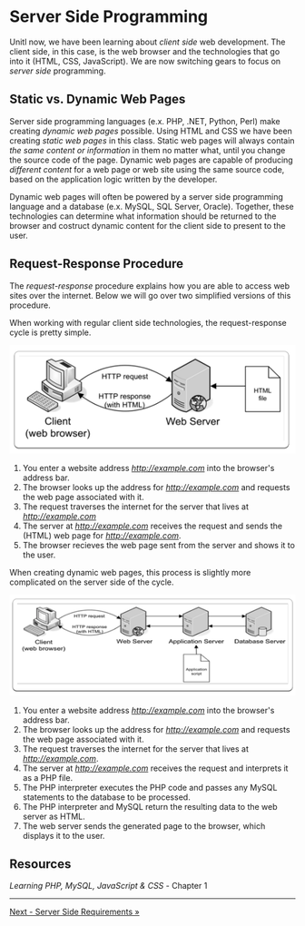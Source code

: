 # Server Side Programming
Unitl now, we have been learning about *client side* web development.  The client side, in this case, is the web browser and the technologies that go into it (HTML, CSS, JavaScript).  We are now switching gears to focus on *server side* programming.

## Static vs. Dynamic Web Pages
Server side programming languages (e.x. PHP, .NET, Python, Perl) make creating *dynamic web pages* possible.  Using HTML and CSS we have been creating *static web pages* in this class. Static web pages will always contain *the same content or information* in them no matter what, until you change the source code of the page.  Dynamic web pages are capable of producing *different content* for a web page or web site using the same source code, based on the application logic written by the developer.

Dynamic web pages will often be powered by a server side programming language and a database (e.x. MySQL, SQL Server, Oracle).  Together, these technologies can determine what information should be returned to the browser and costruct dynamic content for the client side to present to the user.

## Request-Response Procedure
The *request-response* procedure explains how you are able to access web sites over the internet.  Below we will go over two simplified versions of this procedure.

When working with regular client side technologies, the request-response cycle is pretty simple.

![](docs/client-request-response.png)

1. You enter a website address *http://example.com* into the browser's address bar.
2. The browser looks up the address for *http://example.com* and requests the web page associated with it.
3. The request traverses the internet for the server that lives at *http://example.com*
4. The server at *http://example.com* receives the request and sends the  (HTML) web page for *http://example.com*.
5. The browser recieves the web page sent from the server and shows it to the user.

When creating dynamic web pages, this process is slightly more complicated on the server side of the cycle.

![](docs/server-request-response.png)

1. You enter a website address *http://example.com* into the browser's address bar.
2. The browser looks up the address for *http://example.com* and requests the web page associated with it.
3. The request traverses the internet for the server that lives at *http://example.com*.
4. The server at *http://example.com* receives the request and interprets it as a PHP file.
5. The PHP interpreter executes the PHP code and passes any MySQL statements to the database to be processed.
6. The PHP interpreter and MySQL return the resulting data to the web server as HTML.
7. The web server sends the generated page to the browser, which displays it to the user.

## Resources
*Learning PHP, MySQL, JavaScript & CSS* - Chapter 1

___

[Next - Server Side Requirements »](2-Reqs.md)
